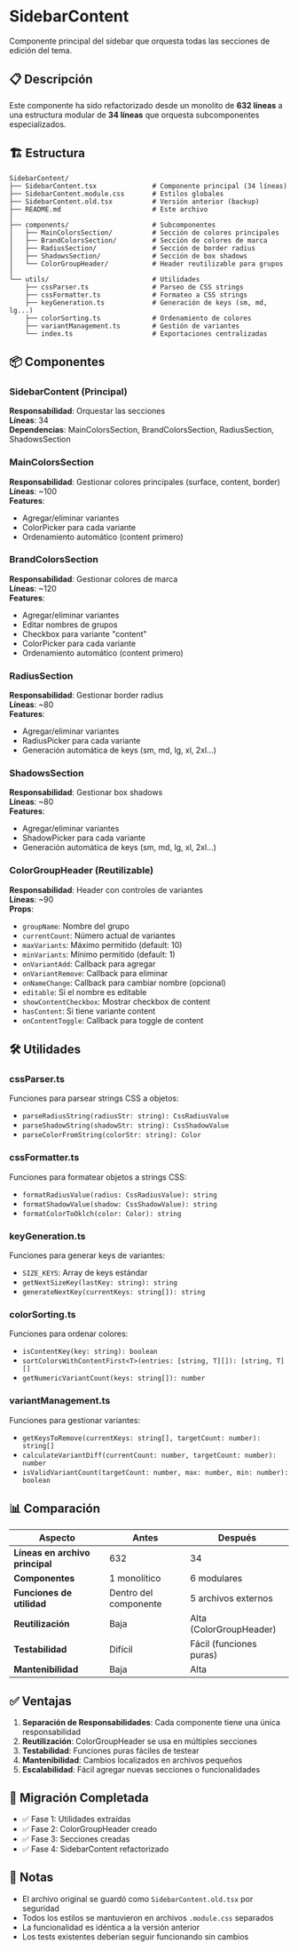 # SidebarContent

Componente principal del sidebar que orquesta todas las secciones de edición del tema.

## 📋 Descripción

Este componente ha sido refactorizado desde un monolito de **632 líneas** a una estructura modular de **34 líneas** que orquesta subcomponentes especializados.

## 🏗️ Estructura

``` table
SidebarContent/
├── SidebarContent.tsx              # Componente principal (34 líneas)
├── SidebarContent.module.css       # Estilos globales
├── SidebarContent.old.tsx          # Versión anterior (backup)
├── README.md                       # Este archivo
│
├── components/                     # Subcomponentes
│   ├── MainColorsSection/          # Sección de colores principales
│   ├── BrandColorsSection/         # Sección de colores de marca
│   ├── RadiusSection/              # Sección de border radius
│   ├── ShadowsSection/             # Sección de box shadows
│   └── ColorGroupHeader/           # Header reutilizable para grupos
│
└── utils/                          # Utilidades
    ├── cssParser.ts                # Parseo de CSS strings
    ├── cssFormatter.ts             # Formateo a CSS strings
    ├── keyGeneration.ts            # Generación de keys (sm, md, lg...)
    ├── colorSorting.ts             # Ordenamiento de colores
    ├── variantManagement.ts        # Gestión de variantes
    └── index.ts                    # Exportaciones centralizadas
```

## 📦 Componentes

### SidebarContent (Principal)

**Responsabilidad**: Orquestar las secciones  
**Líneas**: 34  
**Dependencias**: MainColorsSection, BrandColorsSection, RadiusSection, ShadowsSection

### MainColorsSection

**Responsabilidad**: Gestionar colores principales (surface, content, border)  
**Líneas**: ~100  
**Features**:

- Agregar/eliminar variantes
- ColorPicker para cada variante
- Ordenamiento automático (content primero)

### BrandColorsSection

**Responsabilidad**: Gestionar colores de marca  
**Líneas**: ~120  
**Features**:

- Agregar/eliminar variantes
- Editar nombres de grupos
- Checkbox para variante "content"
- ColorPicker para cada variante
- Ordenamiento automático (content primero)

### RadiusSection

**Responsabilidad**: Gestionar border radius  
**Líneas**: ~80  
**Features**:

- Agregar/eliminar variantes
- RadiusPicker para cada variante
- Generación automática de keys (sm, md, lg, xl, 2xl...)

### ShadowsSection

**Responsabilidad**: Gestionar box shadows  
**Líneas**: ~80  
**Features**:

- Agregar/eliminar variantes
- ShadowPicker para cada variante
- Generación automática de keys (sm, md, lg, xl, 2xl...)

### ColorGroupHeader (Reutilizable)

**Responsabilidad**: Header con controles de variantes  
**Líneas**: ~90  
**Props**:

- `groupName`: Nombre del grupo
- `currentCount`: Número actual de variantes
- `maxVariants`: Máximo permitido (default: 10)
- `minVariants`: Mínimo permitido (default: 1)
- `onVariantAdd`: Callback para agregar
- `onVariantRemove`: Callback para eliminar
- `onNameChange`: Callback para cambiar nombre (opcional)
- `editable`: Si el nombre es editable
- `showContentCheckbox`: Mostrar checkbox de content
- `hasContent`: Si tiene variante content
- `onContentToggle`: Callback para toggle de content

## 🛠️ Utilidades

### cssParser.ts

Funciones para parsear strings CSS a objetos:

- `parseRadiusString(radiusStr: string): CssRadiusValue`
- `parseShadowString(shadowStr: string): CssShadowValue`
- `parseColorFromString(colorStr: string): Color`

### cssFormatter.ts

Funciones para formatear objetos a strings CSS:

- `formatRadiusValue(radius: CssRadiusValue): string`
- `formatShadowValue(shadow: CssShadowValue): string`
- `formatColorToOklch(color: Color): string`

### keyGeneration.ts

Funciones para generar keys de variantes:

- `SIZE_KEYS`: Array de keys estándar
- `getNextSizeKey(lastKey: string): string`
- `generateNextKey(currentKeys: string[]): string`

### colorSorting.ts

Funciones para ordenar colores:

- `isContentKey(key: string): boolean`
- `sortColorsWithContentFirst<T>(entries: [string, T][]): [string, T][]`
- `getNumericVariantCount(keys: string[]): number`

### variantManagement.ts

Funciones para gestionar variantes:

- `getKeysToRemove(currentKeys: string[], targetCount: number): string[]`
- `calculateVariantDiff(currentCount: number, targetCount: number): number`
- `isValidVariantCount(targetCount: number, max: number, min: number): boolean`

## 📊 Comparación

| Aspecto | Antes | Después |
|---------|-------|---------|
| **Líneas en archivo principal** | 632 | 34 |
| **Componentes** | 1 monolítico | 6 modulares |
| **Funciones de utilidad** | Dentro del componente | 5 archivos externos |
| **Reutilización** | Baja | Alta (ColorGroupHeader) |
| **Testabilidad** | Difícil | Fácil (funciones puras) |
| **Mantenibilidad** | Baja | Alta |

## ✅ Ventajas

1. **Separación de Responsabilidades**: Cada componente tiene una única responsabilidad
2. **Reutilización**: ColorGroupHeader se usa en múltiples secciones
3. **Testabilidad**: Funciones puras fáciles de testear
4. **Mantenibilidad**: Cambios localizados en archivos pequeños
5. **Escalabilidad**: Fácil agregar nuevas secciones o funcionalidades

## 🔄 Migración Completada

- ✅ Fase 1: Utilidades extraídas
- ✅ Fase 2: ColorGroupHeader creado
- ✅ Fase 3: Secciones creadas
- ✅ Fase 4: SidebarContent refactorizado

## 📝 Notas

- El archivo original se guardó como `SidebarContent.old.tsx` por seguridad
- Todos los estilos se mantuvieron en archivos `.module.css` separados
- La funcionalidad es idéntica a la versión anterior
- Los tests existentes deberían seguir funcionando sin cambios
